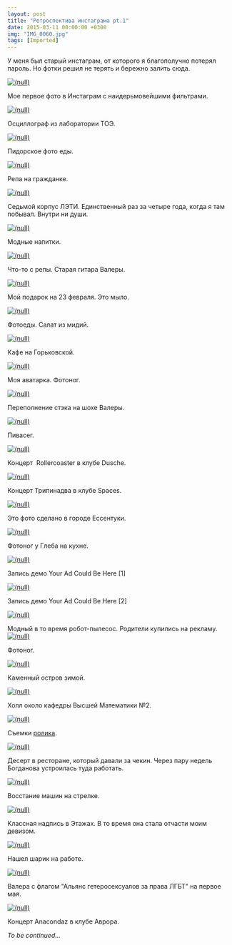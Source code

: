 ```yaml
---
layout: post
title: "Ретроспектива инстаграма pt.1"
date: 2015-03-11 00:00:00 +0300
img: "IMG_0060.jpg"
tags: [Imported]
---
```


У меня был старый инстаграм, от которого я благополучно потерял пароль. Но фотки решил не терять и бережно залить сюда.

[![(null)](/blog/assetsIMG_0060.jpg)](/blog/assetsIMG_0060.jpg)

Мое первое фото в Инстаграм с наидерьмовейшими фильтрами.

[![(null)](/blog/assetsIMG_0062.jpg)](/blog/assetsIMG_0062.jpg)

Осциллограф из лаборатории ТОЭ.

[![(null)](/blog/assetsIMG_0067.jpg)](/blog/assetsIMG_0067.jpg)

Пидорское фото еды.

[![(null)](/blog/assetsIMG_0080.jpg)](/blog/assetsIMG_0080.jpg)

Репа на гражданке.

[![(null)](/blog/assetsIMG_0086.jpg)](/blog/assetsIMG_0086.jpg)

Седьмой корпус ЛЭТИ. Единственный раз за четыре года, когда я там побывал. Внутри ни души.

[![(null)](/blog/assetsIMG_0091.jpg)](/blog/assetsIMG_0091.jpg)

Модные напитки.

[![(null)](/blog/assetsIMG_0132.jpg)](/blog/assetsIMG_0132.jpg)

Что-то с репы. Старая гитара Валеры.

[![(null)](/blog/assetsIMG_0143.jpg)](/blog/assetsIMG_0143.jpg)

Мой подарок на 23 февраля. Это мыло.

[![(null)](/blog/assetsIMG_0146.jpg)](/blog/assetsIMG_0146.jpg)

Фотоеды. Салат из мидий.

[![(null)](/blog/assetsIMG_0168.jpg)](/blog/assetsIMG_0168.jpg)

Кафе на Горьковской.

[![(null)](/blog/assetsIMG_0170.jpg)](/blog/assetsIMG_0170.jpg)

Моя аватарка. Фотоног.

[![(null)](/blog/assetsIMG_0208.jpg)](/blog/assetsIMG_0208.jpg)

Переполнение стэка на шохе Валеры.

[![(null)](/blog/assetsIMG_0223.jpg)](/blog/assetsIMG_0223.jpg)

Пивасег.

[![(null)](/blog/assetsIMG_0256.jpg)](/blog/assetsIMG_0256.jpg)

Концерт  Rollercoaster в клубе Dusche.

[![(null)](/blog/assetsIMG_0270.jpg)](/blog/assetsIMG_0270.jpg)

Концерт Трипинадва в клубе Spaces.

[![(null)](/blog/assetsIMG_0272.jpg)](/blog/assetsIMG_0272.jpg)

Это фото сделано в городе Ессентуки.

[![(null)](/blog/assetsIMG_0276.jpg)](/blog/assetsIMG_0276.jpg)

Фотоног у Глеба на кухне.

[![(null)](/blog/assetsIMG_0280.jpg)](/blog/assetsIMG_0280.jpg)

Запись демо Your Ad Could Be Here [1]

[![(null)](/blog/assetsIMG_0289.jpg)](/blog/assetsIMG_0289.jpg)

Запись демо Your Ad Could Be Here [2]

[![(null)](/blog/assetsIMG_0365.jpg)](/blog/assetsIMG_0365.jpg)

Модный в то время робот-пылесос. Родители купились на рекламу.[![(null)](/blog/assetsIMG_0369.jpg)](/blog/assetsIMG_0369.jpg)

Фотоног. 

[![(null)](/blog/assetsIMG_0396.jpg)](/blog/assetsIMG_0396.jpg)

Каменный остров зимой.

[![(null)](/blog/assetsIMG_0400.jpg)](/blog/assetsIMG_0400.jpg)

Холл около кафедры Высшей Математики №2.

[![(null)](/blog/assetsIMG_0442.jpg)](/blog/assetsIMG_0442.jpg)

Съемки [ролика](http://www.youtube.com/watch?v=vdxi3A-4Sr4).

[![(null)](/blog/assetsIMG_0469.jpg)](/blog/assetsIMG_0469.jpg)

Десерт в ресторане, который давали за чекин. Через пару недель Богданова устроилась туда работать.

[![(null)](/blog/assetsIMG_0423.jpg)](/blog/assetsIMG_0423.jpg)

Восстание машин на стрелке.

[![(null)](/blog/assetsIMG_0541.jpg)](/blog/assetsIMG_0541.jpg)

Классная надпись в Этажах. В то время она стала отчасти моим девизом.

[![(null)](/blog/assetsIMG_0551.jpg)](/blog/assetsIMG_0551.jpg)

Нашел шарик на работе.

[![(null)](/blog/assetsIMG_0586.jpg)](/blog/assetsIMG_0586.jpg)

Валера с флагом "Альянс гетеросексуалов за права ЛГБТ" на первое мая.

[![(null)](/blog/assetsIMG_0808.jpg)](/blog/assetsIMG_0808.jpg)

Концерт Anacondaz в клубе Аврора.

_To be continued..._